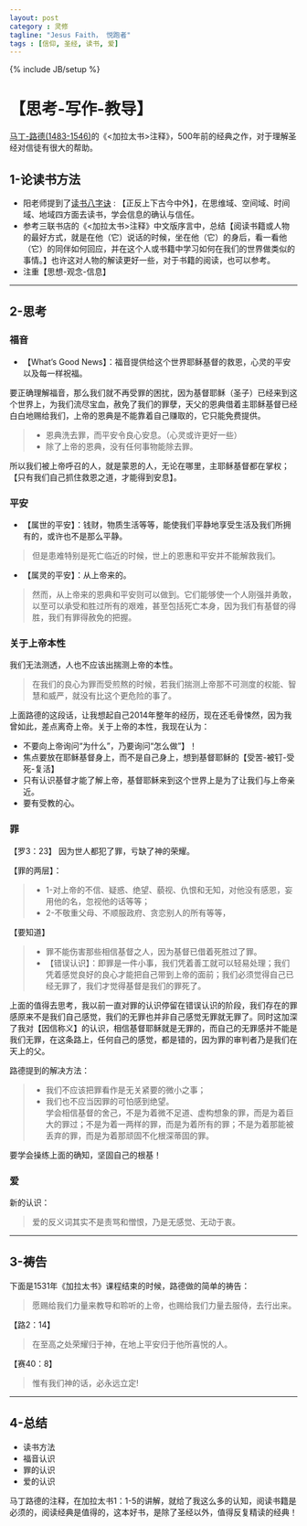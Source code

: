 ```yaml
---
layout: post
category : 灵修
tagline: "Jesus Faith， 悦跑者"
tags : [信仰, 圣经, 读书, 爱]
---
```

{% include JB/setup %}

# 【思考-写作-教导】

[马丁-路德(1483-1546)](http://en.wikipedia.org/wiki/Martin_Luther)的《<加拉太书>注释》，500年前的经典之作，对于理解圣经对信徒有很大的帮助。

## 1-论读书方法

* 阳老师提到了[读书八字诀](http://www.yangzhiping.com/psy/yangming.html) : 【正反上下古今中外】，在思维域、空间域、时间域、地域四方面去读书，学会信息的确认与信任。
* 参考三联书店的《<加拉太书>注释》中文版序言中，总结【阅读书籍或人物的最好方式，就是在他（它）说话的时候，坐在他（它）的身后，看一看他（它）的同伴如何回应，并在这个人或书籍中学习如何在我们的世界做类似的事情。】也许这对人物的解读更好一些，对于书籍的阅读，也可以参考。
* 注重【思想-观念-信息】

***

## 2-思考

### 福音

* 【What’s Good News】：福音提供给这个世界耶稣基督的救恩，心灵的平安以及每一样祝福。

要正确理解福音，那么我们就不再受罪的困扰，因为基督耶稣（圣子）已经来到这个世界上，为我们流尽宝血，赦免了我们的罪孽，天父的恩典借着主耶稣基督已经白白地赐给我们，上帝的恩典是不能靠着自己赚取的，它只能免费提供。

> - 恩典洗去罪，而平安令良心安息。（心灵或许更好一些）  
> - 除了上帝的恩典，没有任何事物能除去罪。  

所以我们被上帝呼召的人，就是蒙恩的人，无论在哪里，主耶稣基督都在掌权；【只有我们自己抓住救恩之道，才能得到安息】。

### 平安

* 【属世的平安】：钱财，物质生活等等，能使我们平静地享受生活及我们所拥有的，或许也不是那么平静。   

> 但是患难特别是死亡临近的时候，世上的恩惠和平安并不能解救我们。

* 【属灵的平安】：从上帝来的。

> 然而，从上帝来的恩典和平安则可以做到。它们能够使一个人刚强并勇敢，以至可以承受和胜过所有的艰难，甚至包括死亡本身，因为我们有基督的得胜，我们有罪得赦免的把握。

### 关于上帝本性

我们无法测透，人也不应该出揣测上帝的本性。

> 在我们的良心为罪而受煎熬的时候，若我们揣测上帝那不可测度的权能、智慧和威严，就没有比这个更危险的事了。

上面路德的这段话，让我想起自己2014年整年的经历，现在还毛骨悚然，因为我曾如此，差点离奇上帝。关于上帝的本性，我现在认为：

* 不要向上帝询问“为什么”，乃要询问“怎么做”】！ 
* 焦点要放在耶稣基督身上，而不是自己身上，想到基督耶稣的【受苦-被钉-受死-复活】  
* 只有认识基督才能了解上帝，基督耶稣来到这个世界上是为了让我们与上帝亲近。  
* 要有受教的心。

### 罪

【罗3：23】 因为世人都犯了罪，亏缺了神的荣耀。  

【罪的两层】：

>  * 1-对上帝的不信、疑惑、绝望、藐视、仇恨和无知，对他没有感恩，妄用他的名，忽视他的话等等；  
>  * 2-不敬重父母、不顺服政府、贪恋别人的所有等等，

【要知道】

> * 罪不能伤害那些相信基督之人，因为基督已借着死胜过了罪。  
> * 【错误认识】：即罪是一件小事，我们凭着善工就可以轻易处理；我们凭着感觉良好的良心才能把自己带到上帝的面前；我们必须觉得自己已经无罪了，我们才觉得基督是我们的罪死了。

上面的值得去思考，我以前一直对罪的认识停留在错误认识的阶段，我们存在的罪感原来不是我们自己感觉，我们的无罪也并非自己感觉无罪就无罪了。同时这加深了我对【因信称义】的认识，相信基督耶稣就是无罪的，而自己的无罪感并不能是我们无罪，在这条路上，任何自己的感觉，都是错的，因为罪的审判者乃是我们在天上的父。

路德提到的解决方法：

> * 我们不应该把罪看作是无关紧要的微小之事；  
> * 我们也不应当因罪的可怕感到绝望。  
> 学会相信基督的舍己，不是为着微不足道、虚构想象的罪，而是为着巨大的罪过；不是为着一两样的罪，而是为着所有的罪；不是为着那能被丢弃的罪，而是为着那顽固不化根深蒂固的罪。

要学会操练上面的确知，坚固自己的根基！

### 爱

新的认识：

> 爱的反义词其实不是责骂和憎恨，乃是无感觉、无动于衷。

***

## 3-祷告

下面是1531年《加拉太书》课程结束的时候，路德做的简单的祷告：

> 愿赐给我们力量来教导和聆听的上帝，也赐给我们力量去服侍，去行出来。

【路2：14】

> 在至高之处荣耀归于神，在地上平安归于他所喜悦的人。

【赛40：8】

> 惟有我们神的话，必永远立定!

***

## 4-总结

* 读书方法
* 福音认识
* 罪的认识
* 爱的认识

马丁路德的注释，在加拉太书1：1-5的讲解，就给了我这么多的认知，阅读书籍是必须的，阅读经典是值得的，这本好书，是除了圣经以外，值得反复精读的经典！